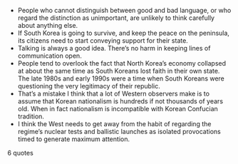  - People who cannot distinguish between good and bad language, or who regard the distinction as unimportant, are unlikely to think carefully about anything else.
 - If South Korea is going to survive, and keep the peace on the peninsula, its citizens need to start conveying support for their state.
 - Talking is always a good idea. There’s no harm in keeping lines of communication open.
 - People tend to overlook the fact that North Korea’s economy collapsed at about the same time as South Koreans lost faith in their own state. The late 1980s and early 1990s were a time when South Koreans were questioning the very legitimacy of their republic.
 - That’s a mistake I think that a lot of Western observers make is to assume that Korean nationalism is hundreds if not thousands of years old. When in fact nationalism is incompatible with Korean Confucian tradition.
 - I think the West needs to get away from the habit of regarding the regime’s nuclear tests and ballistic launches as isolated provocations timed to generate maximum attention.

6 quotes